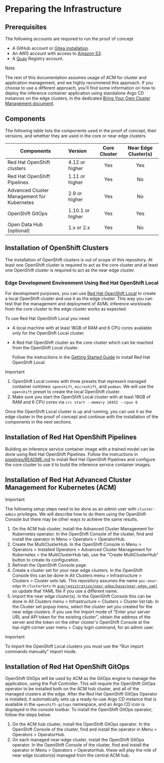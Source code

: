 # Preparing the Infrastructure

## Prerequisites
The following accounts are required to run the proof of concept

- A GitHub account or [Gitea installation](gitea/README.md).
- An AWS account with access to [Amazon S3](https://s3.console.aws.amazon.com/).
- A [Quay](https://www.quay.io) Registry account.

> [!NOTE]
> The rest of this documentation assumes usage of ACM for cluster and application management, and we highly recommend
> this approach.
> If you choose to use a different approach, you'll find some information on how to deploy the inference container
> application using standalone Argo CD instances on the edge clusters, in the dedicated
> [Bring Your Own Cluster Management document](./byo-mgmt-gitops.md).

## Components

The following table lists the components used in the proof of concept, their versions, and whether they are used in the
core or near edge clusters.

| Components                                      | Version          | Core Cluster | Near Edge Cluster(s) |
|-------------------------------------------------|:-----------------|:------------:|:--------------------:|
| Red Hat OpenShift clusters                      | 4.12 or higher   |     Yes      |         Yes          |
| Red Hat OpenShift Pipelines                     | 1.11 or higher   |     Yes      |          No          |
| Advanced Cluster Management for Kubernetes      | 2.9 or higher    |     Yes      |          No          |
| OpenShift GitOps                                | 1.10.1 or higher |     Yes      |         Yes          |
| Open Data Hub (optional)                        | 1.x or 2.x       |     Yes      |          No          |


## Installation of OpenShift Clusters

The installation of OpenShift clusters is out of scope of this repository. At least one OpenShift cluster is required to
act as the core cluster and at least one OpenShift cluster is required to act as the near edge cluster.

### Edge Development Environment Using Red Hat OpenShift Local

For development purposes, you can use [Red Hat OpenShift
Local](https://access.redhat.com/documentation/en-us/red_hat_openshift_local/2.32/html/getting_started_guide/index) to
create a local OpenShift cluster and use it as the edge cluster. This way you can test that the management and
deployment of AI/ML inference workloads from the core cluster to the edge cluster works as expected.

To use Red Hat OpenShift Local you need:
- A local machine with at least 18GB of RAM and 6 CPU cores available only for the OpenShift Local cluster.
- A Red Hat OpenShift cluster as the core cluster which can be reached from the OpenShift Local cluster.

  Follow the instructions in the [Getting Started Guide](https://access.redhat.com/documentation/en-us/red_hat_openshift_local/2.32/html/getting_started_guide/index) to install Red Hat OpenShift Local.

> [!IMPORTANT]
> 1. OpenShift Local comes with three presets that represent managed container runtimes: `openshift`, `microshift`, and
>    `podman`. We will use the `openshift` preset to create the local OpenShift cluster.
> 1. Make sure you start the OpenShift Local cluster with at least 18GB of RAM and 6 CPU cores via
>    `crc start --memory 18432 --cpus 6`

Once the OpenShift Local cluster is up and running, you can use it as the edge cluster in the proof of concept and
continue with the installation of the components in the next sections.

## Installation of Red Hat OpenShift Pipelines

Building an inference service container image with a trained model can be done using Red Hat OpenShift Pipelines. Follow
the instructions in [pipelines/README.md](../pipelines/README.md) to install Red Hat OpenShift Pipelines and configure
the core cluster to use it to build the inference service container images.

## Installation of Red Hat Advanced Cluster Management for Kubernetes (ACM)

> [!IMPORTANT]
> The following setup steps need to be done as an admin user with `cluster-admin` privileges.
We will describe how to do them using the OpenShift Console but there may be other ways to achieve the same results.

1. On the ACM hub cluster, install the Advanced Cluster Management for Kubernetes operator.
   In the OpenShift Console of the cluster, find and install the operator
   in Menu > Operators > OperatorHub.
1. Create the MultiClusterHub.
   In the OpenShift Console in Menu > Operators > Installed Operators > Advanced Cluster Management for Kubernetes >
   the MultiClusterHub tab, use the "Create MultiClusterHub" button to create its configuration.
1. Refresh the OpenShift Console page.
1. Create a cluster set for your near edge clusters.
   In the OpenShift Console this can be done in All Clusters menu > Infrastructure > Clusters > Cluster sets tab.
   This repository assumes the name `poc-near-edge` in `clusterSets`
   in [`acm/registration/near-edge/base/near-edge.yaml`](../acm/registration/near-edge/base/near-edge.yaml)
   so update that YAML file if you use a different name.
1. Import the near edge cluster(s).
   In the OpenShift Console this can be done in All Clusters menu > Infrastructure > Clusters > Cluster list tab.
   In the Cluster set popup menu, select the cluster set you created for the near edge clusters.
   If you use the Import mode of "Enter your server URL and API token for the existing cluster",
   obtain the address of the server and the token on the other cluster's OpenShift Console
   at the top-right corner user menu > Copy login command, for an admin user.

> [!IMPORTANT]
> To import the OpenShift Local clusters you must use the "Run import commands manually" import mode.

## Installation of Red Hat OpenShift GitOps

OpenShift GitOps will be used by ACM as the GitOps engine to manage the application, using the Pull Controller. This
will require the OpenShift GitOps operator to be installed both on the ACM hub cluster, and all of the managed clusters
at the edge. After the Red Hat OpenShift GitOps Operator is installed, it automatically sets up a ready-to-use Argo CD
instance that is available in the `openshift-gitops` namespace, and an Argo CD icon is displayed in the console toolbar.
To install the OpenShift GitOps operator, follow the steps below.

1. On the ACM hub cluster, install the OpenShift GitOps operator.
   In the OpenShift Console of the cluster, find and install the operator in Menu > Operators > OperatorHub.
1. On each managed near-edge cluster, install the OpenShift GitOps operator.
   In the OpenShift Console of the cluster, find and install the operator in Menu > Operators > OperatorHub.
   these will play the role of near edge location(s) managed from the central ACM hub.
